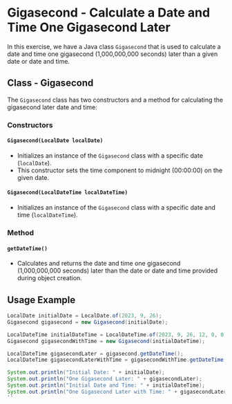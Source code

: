 # Gigasecond - Calculate a Date and Time One Gigasecond Later

In this exercise, we have a Java class `Gigasecond` that is used to calculate a date and time one gigasecond (1,000,000,000 seconds) later than a given date or date and time.

## Class - Gigasecond

The `Gigasecond` class has two constructors and a method for calculating the gigasecond later date and time:

### Constructors

#### `Gigasecond(LocalDate localDate)`

- Initializes an instance of the `Gigasecond` class with a specific date (`localDate`).
- This constructor sets the time component to midnight (00:00:00) on the given date.

#### `Gigasecond(LocalDateTime localDateTime)`

- Initializes an instance of the `Gigasecond` class with a specific date and time (`localDateTime`).

### Method

#### `getDateTime()`

- Calculates and returns the date and time one gigasecond (1,000,000,000 seconds) later than the date or date and time provided during object creation.

## Usage Example

```java
LocalDate initialDate = LocalDate.of(2023, 9, 26);
Gigasecond gigasecond = new Gigasecond(initialDate);

LocalDateTime initialDateTime = LocalDateTime.of(2023, 9, 26, 12, 0, 0);
Gigasecond gigasecondWithTime = new Gigasecond(initialDateTime);

LocalDateTime gigasecondLater = gigasecond.getDateTime();
LocalDateTime gigasecondLaterWithTime = gigasecondWithTime.getDateTime();

System.out.println("Initial Date: " + initialDate);
System.out.println("One Gigasecond Later: " + gigasecondLater);
System.out.println("Initial Date and Time: " + initialDateTime);
System.out.println("One Gigasecond Later with Time: " + gigasecondLaterWithTime);
``